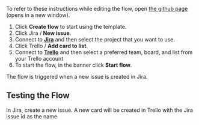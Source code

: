 To refer to these instructions while editing the flow, open [the github page](Create%20a%20new%20Jira%20issue%20for%20a%20new%20Trello%20card_instructions.md) (opens in a new window).

1.	Click **Create flow** to start using the template.
2.	Click Jira / **New issue**.
3.	Connect to [**Jira**](https://ibm.biz/aasjira) and then select the project that you want to use.
4.	Click Trello / **Add card to list**.
5.	Connect to [**Trello**](https://ibm.biz/aastrello) and then select a preferred team, board, and list from your Trello account
6.	To start the flow, in the banner click **Start flow**.

The flow is triggered when a new issue is created in Jira.

## Testing the Flow

In Jira, create a new issue. A new card will be created in Trello with the Jira issue id as the name
